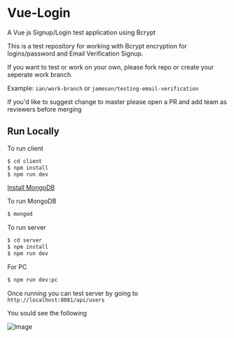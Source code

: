 # Vue-Login
A Vue js Signup/Login test application using Bcrypt

This is a test repository for working with Bcrypt encryption for logins/password and Email Verification Signup.

If you want to test or work on your own, please fork repo or create your seperate work branch.

Example: `ian/work-branch` or `jameson/testing-email-verification`

If you'd like to suggest change to master please open a PR and add team as reviewers before merging


## Run Locally

To run client

```sh
$ cd client
$ npm install
$ npm run dev
```

[Install MongoDB](https://treehouse.github.io/installation-guides/mac/mongo-mac.html)

To run MongoDB

```sh
$ mongod
```


To run server

```sh
$ cd server
$ npm install
$ npm run dev
```

For PC

```sh
$ npm run dev:pc
```


Once running you can test server by going to `http://localhost:8081/api/users`

You sould see the following

![Image](https://i.imgur.com/Qo6KxyX.png)